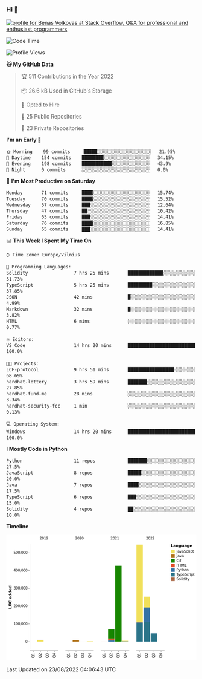### Hi 👋
<a href="https://stackoverflow.com/users/14954249/benas-volkovas"><img src="https://stackoverflow.com/users/flair/14954249.png?theme=dark" width="208" height="58" alt="profile for Benas Volkovas at Stack Overflow, Q&amp;A for professional and enthusiast programmers" title="profile for Benas Volkovas at Stack Overflow, Q&amp;A for professional and enthusiast programmers"></a>

<!--START_SECTION:waka-->
![Code Time](http://img.shields.io/badge/Code%20Time-817%20hrs%2042%20mins-blue)

![Profile Views](http://img.shields.io/badge/Profile%20Views-0-blue)

**🐱 My GitHub Data** 

> 🏆 511 Contributions in the Year 2022
 > 
> 📦 26.6 kB Used in GitHub's Storage 
 > 
> 💼 Opted to Hire
 > 
> 📜 25 Public Repositories 
 > 
> 🔑 23 Private Repositories  
 > 
**I'm an Early 🐤** 

```text
🌞 Morning    99 commits     █████░░░░░░░░░░░░░░░░░░░░   21.95% 
🌆 Daytime    154 commits    ████████░░░░░░░░░░░░░░░░░   34.15% 
🌃 Evening    198 commits    ███████████░░░░░░░░░░░░░░   43.9% 
🌙 Night      0 commits      ░░░░░░░░░░░░░░░░░░░░░░░░░   0.0%

```
📅 **I'm Most Productive on Saturday** 

```text
Monday       71 commits     ████░░░░░░░░░░░░░░░░░░░░░   15.74% 
Tuesday      70 commits     ████░░░░░░░░░░░░░░░░░░░░░   15.52% 
Wednesday    57 commits     ███░░░░░░░░░░░░░░░░░░░░░░   12.64% 
Thursday     47 commits     ██░░░░░░░░░░░░░░░░░░░░░░░   10.42% 
Friday       65 commits     ███░░░░░░░░░░░░░░░░░░░░░░   14.41% 
Saturday     76 commits     ████░░░░░░░░░░░░░░░░░░░░░   16.85% 
Sunday       65 commits     ███░░░░░░░░░░░░░░░░░░░░░░   14.41%

```


📊 **This Week I Spent My Time On** 

```text
⌚︎ Time Zone: Europe/Vilnius

💬 Programming Languages: 
Solidity                 7 hrs 25 mins       █████████████░░░░░░░░░░░░   51.73% 
TypeScript               5 hrs 25 mins       █████████░░░░░░░░░░░░░░░░   37.85% 
JSON                     42 mins             █░░░░░░░░░░░░░░░░░░░░░░░░   4.99% 
Markdown                 32 mins             █░░░░░░░░░░░░░░░░░░░░░░░░   3.82% 
HTML                     6 mins              ░░░░░░░░░░░░░░░░░░░░░░░░░   0.77%

🔥 Editors: 
VS Code                  14 hrs 20 mins      █████████████████████████   100.0%

🐱‍💻 Projects: 
LCF-protocol             9 hrs 51 mins       █████████████████░░░░░░░░   68.69% 
hardhat-lottery          3 hrs 59 mins       ███████░░░░░░░░░░░░░░░░░░   27.85% 
hardhat-fund-me          28 mins             ░░░░░░░░░░░░░░░░░░░░░░░░░   3.34% 
hardhat-security-fcc     1 min               ░░░░░░░░░░░░░░░░░░░░░░░░░   0.13%

💻 Operating System: 
Windows                  14 hrs 20 mins      █████████████████████████   100.0%

```

**I Mostly Code in Python** 

```text
Python                   11 repos            ███████░░░░░░░░░░░░░░░░░░   27.5% 
JavaScript               8 repos             █████░░░░░░░░░░░░░░░░░░░░   20.0% 
Java                     7 repos             ████░░░░░░░░░░░░░░░░░░░░░   17.5% 
TypeScript               6 repos             ███░░░░░░░░░░░░░░░░░░░░░░   15.0% 
Solidity                 4 repos             ██░░░░░░░░░░░░░░░░░░░░░░░   10.0%

```


**Timeline**

![Chart not found](https://raw.githubusercontent.com/BenasVolkovas/BenasVolkovas/main/charts/bar_graph.png) 


 Last Updated on 23/08/2022 04:06:43 UTC
<!--END_SECTION:waka-->
